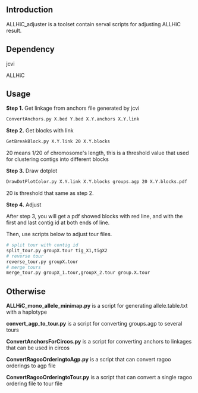## Introduction

ALLHiC_adjuster is a toolset contain serval scripts for adjusting ALLHiC result.

## Dependency

jcvi

ALLHiC

## Usage

**Step 1.** Get linkage from anchors file generated by jcvi

```bash
ConvertAnchors.py X.bed Y.bed X.Y.anchors X.Y.link
```

**Step 2.** Get blocks with link

```bash
GetBreakBlock.py X.Y.link 20 X.Y.blocks
```

20 means 1/20 of chromosome's length, this is a threshold value that used for clustering contigs into different blocks

**Step 3.** Draw dotplot

```bash
DrawDotPlotColor.py X.Y.link X.Y.blocks groups.agp 20 X.Y.blocks.pdf
```

20 is threshold that same as step 2.

**Step 4.** Adjust

After step 3, you will get a pdf showed blocks with red line, and with the first and last contig id at both ends of line.

Then, use scripts below to adjust tour files.

```bash
# split tour with contig id
split_tour.py groupX.tour tig_X1,tigX2
# reverse tour
reverse_tour.py groupX.tour
# merge tours
merge_tour.py groupX_1.tour,groupX_2.tour group.X.tour

```

## Otherwise

**ALLHiC_mono_allele_minimap.py** is a script for generating allele.table.txt with a haplotype

**convert_agp_to_tour.py** is a script for converting groups.agp to several tours

**ConvertAnchorsForCircos.py** is a script for converting anchors to linkages that can be used in circos

**ConvertRagooOrderingtoAgp.py** is a script that can convert ragoo orderings to agp file

**ConvertRagooOrderingtoTour.py** is a script that can convert a single ragoo ordering file to tour file

